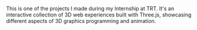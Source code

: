 This is one of the projects I made during my Internship at TRT. It's an interactive collection of 3D web experiences built with Three.js, showcasing different aspects of 3D graphics programming and animation.
